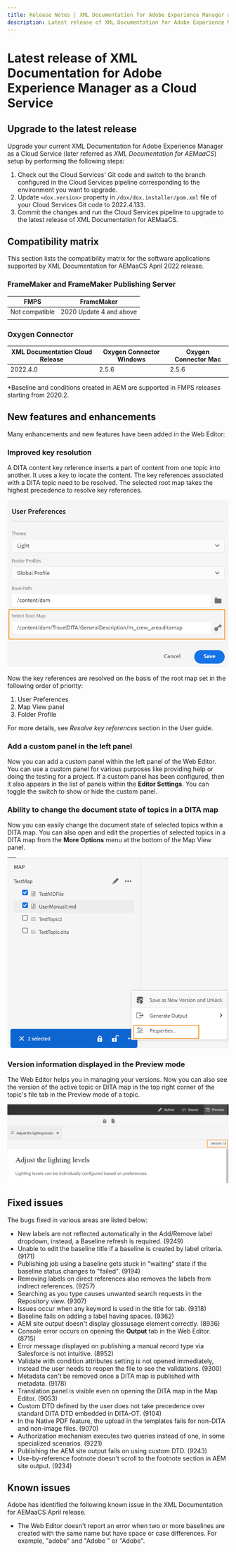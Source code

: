 ```yaml
---
title: Release Notes | XML Documentation for Adobe Experience Manager as a Cloud Service, April 2022 release
description: Latest release of XML Documentation for Adobe Experience Manager as a Cloud Service
---
```

# Latest release of XML Documentation for Adobe Experience Manager as a Cloud Service 

## Upgrade to the latest release

Upgrade your current XML Documentation for Adobe Experience Manager as a Cloud Service (later referred as *XML Documentation for AEMaaCS*) setup by performing the following steps:
1. Check out the Cloud Services' Git code and switch to the branch configured in the Cloud Services pipeline corresponding to the environment you want to upgrade.
2. Update `<dox.version>` property in `/dox/dox.installer/pom.xml` file of your Cloud Services Git code to 2022.4.133.
3. Commit the changes and run the Cloud Services pipeline to upgrade to the latest release of XML Documentation for AEMaaCS.

## Compatibility matrix

This section lists the compatibility matrix for the software applications supported by XML Documentation for AEMaaCS April 2022 release. 

### FrameMaker and FrameMaker Publishing Server

| FMPS | FrameMaker |
| --- | --- |
| Not compatible | 2020 Update 4 and above |
| | |


### Oxygen Connector

| XML Documentation Cloud Release | Oxygen Connector Windows | Oxygen Connector Mac | 
| --- | --- | --- |
| 2022.4.0 | 2.5.6 | 2.5.6 | 
|  |  |  |  

*Baseline and conditions created in AEM are supported in FMPS releases starting from 2020.2.

## New features and enhancements

Many enhancements and new features have been added in the Web Editor:

### Improved key resolution

A DITA content key reference inserts a part of content from one topic into another. It uses a key to locate the content. The key references associated with a DITA topic need to be resolved. The selected root map takes the highest precedence to resolve key references. 

![user preferences dialog](assets/user-preferences.png)

Now the key references are resolved on the basis of the root map set in the following order of priority: 

1. User Preferences
2. Map View panel 
3. Folder Profile

For more details, see *Resolve key references* section in the User guide.

### Add a custom panel in the left panel

Now you can add a custom panel within the left panel of the Web Editor. You can use a custom panel for various purposes like providing help or doing the testing for a project. If a custom panel has been configured, then it also appears in the list of panels within the **Editor Settings**. You can toggle the switch to show or hide the custom panel.

### Ability to change the document state of topics in a DITA map

Now you can easily change the document state of selected topics within a DITA map. You can also open and edit the properties of selected topics in a DITA map from the **More Options** menu at the bottom of the Map View panel.

![selected topic properties](assets/map-view-properties.png)

### Version information displayed in the Preview mode

The Web Editor helps you in managing your versions. Now you can also see the version of the active topic or DITA map in the top right corner of the topic's file tab in the Preview mode of a topic.

![preview version](assets/preview-version.png)

## Fixed issues

The bugs fixed in various areas are listed below:

* New labels are not reflected automatically in the Add/Remove label dropdown, instead, a Baseline refresh is required. (9249)
* Unable to edit the baseline title if a baseline is created by label criteria. (9171) 
* Publishing job using a baseline gets stuck in "waiting" state if the baseline status changes to "failed". (9194)
* Removing labels on direct references also removes the labels from indirect references. (9257)
* Searching as you type causes unwanted search requests in the Repository view. (9307)
* Issues occur when any keyword is used in the title for tab. (9318)
* Baseline fails on adding a label having spaces. (9362)
* AEM site output doesn't display glossusage element correctly. (8936)
* Console error occurs on opening the **Output** tab in the Web Editor. (8715)
* Error message displayed on publishing a manual record type via Salesforce is not intuitive. (8952) 
* Validate with condition attributes setting is not opened immediately, instead the user needs to reopen the file to see the validations. (9300)
* Metadata can't be removed once a DITA map is published with metadata.  (9178)
* Translation panel is visible even on opening the DITA map in the Map Editor. (9053)
* Custom DTD defined by the user does not take precedence over standard DITA DTD embedded in DITA-OT. (9104)
* In the Native PDF feature, the upload in the templates fails for non-DITA and non-image files. (9070)
* Authorization mechanism executes two queries instead of one, in some specialized scenarios. (9221)
* Publishing the AEM site output fails on using custom DTD. (9243)
* Use-by-reference footnote doesn't scroll to the footnote section in AEM site output. (9234) 

## Known issues

Adobe has identified the following known issue in the XML Documentation for AEMaaCS April release.

* The Web Editor doesn't report an error when two or more baselines are created with the same name but have space or case differences. For example, "adobe" and "Adobe " or "Adobe".
